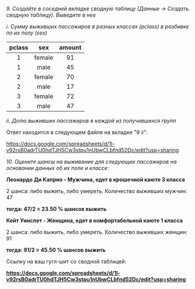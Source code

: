 *9. Создайте в соседней вкладке сводную таблицу (Данные -> Создать сводную таблицу). Выведите в нее*

*i. Сумму выживших пассажиров в разных классах (pclass) в разбивке по их полу (sex)*

| pclass |   sex  | amount |
|:------:|:------:|:------:|
|    1   | female |   91   |
|    1   |  male  |   45   |
|    2   | female |   70   |
|    2   |  male  |   17   |
|    3   | female |   72   |
|    3   |  male  |   47   |
    
                
*ii. Долю выживших пассажиров в каждой из получившихся групп*

Ответ находится в следующем файле на вкладке "9 ii":

https://docs.google.com/spreadsheets/d/1l-v92rsB0adrTU0hdTJH5Cw3stpu1nUbwCLbfnd52Dc/edit?usp=sharing 

                
*10. Оцените шансы на выживание для следующих пассажиров на основании данных об их поле и классе:*

**Леонардо Ди Каприо - Мужчина, едет в крошечной каюте 3 класса**

2 шанса: либо выжить, либо умереть. Количество выживших мужчин: 47

**тогда: 47/2 = 23.50 % шансов выжить**

**Кейт Уинслет - Женщина, едет в комфортабельной каюте 1 класса**
              
2 шанса: либо выжить, либо умереть. Количество выживших женщин: 91  

**тогда: 91/2 = 45.50 % шансов выжить**

Ссылку на ваш гугл-шит со сводной таблицей:

**https://docs.google.com/spreadsheets/d/1l-v92rsB0adrTU0hdTJH5Cw3stpu1nUbwCLbfnd52Dc/edit?usp=sharing**
